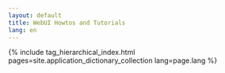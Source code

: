 ```yaml
---
layout: default
title: WebUI Howtos and Tutorials
lang: en
---
```


{% include tag_hierarchical_index.html pages=site.application_dictionary_collection lang=page.lang %}
